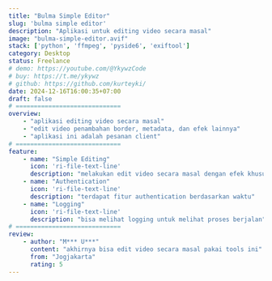 ```yaml
---
title: "Bulma Simple Editor"
slug: 'bulma simple editor'
description: "Aplikasi untuk editing video secara masal"
image: "bulma-simple-editor.avif"
stack: ['python', 'ffmpeg', 'pyside6', 'exiftool']
category: Desktop
status: Freelance
# demo: https://youtube.com/@YkywzCode
# buy: https://t.me/ykywz
# github: https://github.com/kurteyki/
date: 2024-12-16T16:00:35+07:00
draft: false
# =============================
overview:
    - "aplikasi editing video secara masal"
    - "edit video penambahan border, metadata, dan efek lainnya"
    - "aplikasi ini adalah pesanan client"
# =============================
feature:
    - name: "Simple Editing"
      icon: 'ri-file-text-line'
      description: "melakukan edit video secara masal dengan efek khusus"
    - name: "Authentication"
      icon: 'ri-file-text-line'
      description: "terdapat fitur authentication berdasarkan waktu"
    - name: "Logging"
      icon: 'ri-file-text-line'
      description: "bisa melihat logging untuk melihat proses berjalan"
# ============================= 
review:
    - author: "M*** U***"
      content: "akhirnya bisa edit video secara masal pakai tools ini"
      from: "Jogjakarta"
      rating: 5   
---
```


